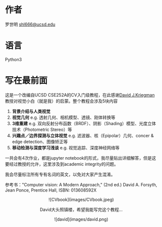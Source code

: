 # 作者
罗世明 shl666@ucsd.edu

# 语言
Python3

# 写在最前面
这是一个改编自UCSD CSE252A的CV入门级教程，在此感谢[David J.Kriegman](http://cseweb.ucsd.edu/~kriegman/)教授对视觉小白（就是我）的启蒙。整个教程会涉及5块内容
1. **背景介绍与人类视觉**
1. **视觉几何** e.g. 透射几何、相机模型、透镜、刚体转换等
1. **3维重建** e.g. 双向反射分布函数（BRDF）、阴影（Shading）模型、光度立体技术（Photometric Stereo）等
1. **兴趣点／边界探测与立体视觉** e.g. 滤波器、核（Epipolar）几何、concer & edge detection、图像矫正等
1. **移动检测与深度学习浅谈** e.g. 视觉追踪、深度神经网络等

一共会有4次作业，都是jupyter notebook的形式，我尽量贴出详细解答，但是这要经过教授的允许，这里涉及到academic integrity的问题。

我会尽量标注所有专有名词的英文，以免对大家产生混淆。

参考书："Computer vision: A Modern Approach," (2nd ed.) David A. Forsyth, Jean Ponce, Prentice Hall, ISBN: 013608592X <br>

<div align=center> ![CVbook](images/CVbook.jpeg)

David大头照镇楼，希望我能写完这个教程... <br>
<div align=center> ![david](images/david.png)
